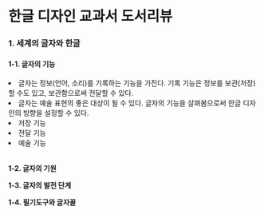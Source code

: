 <h1>한글 디자인 교과서 도서리뷰</h1>

<h3>1. 세계의 글자와 한글</h3>
<h4>1-1. 글자의 기능</h4>
<li>글자는 정보(언어, 소리)를 기록하는 기능을 가진다. 기록 기능은 정보를 보관(저장)할 수도 있고, 보관함으로써 전달할 수 있다.</li>
<li>글자는 예술 표현의 좋은 대상이 될 수 있다. 글자의 기능을 살펴봄으로써 한글 디자인의 방향을 설정할 수 있다.</li> 
<li>저장 기능</li>
<li>전달 기능</li>
<li>예술 기능</li>

<br>

<b>1-2. 글자의 기원</b>
 

<b>1-3. 글자의 발전 단계</b>


<b>1-4. 필기도구와 글자꼴</b>